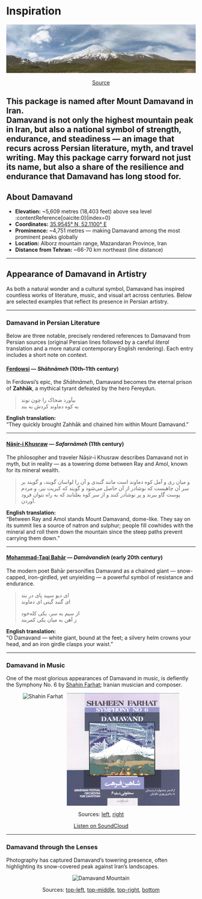 # Inspiration

<p align="center">
  <img src="/assets/images/header.jpg" alt="Damavand from Abbasabad">
</p>

<p align="center">
  <a href="https://commons.wikimedia.org/wiki/File:2009-05-13_Damavand_from_Abbasabad_08.jpg" target="_blank">Source</a>
</p>

This package is named after **Mount Damavand** in Iran.  
Damavand is not only the **highest mountain peak in Iran**, but also a **national symbol of strength, endurance, and steadiness** — an image that recurs across Persian literature, myth, and travel writing.
May this package carry forward not just its name, but also a share of the resilience and endurance that Damavand has long stood for.
---

## About Damavand

- **Elevation:** ~5,609 metres (18,403 feet) above sea level :contentReference[oaicite:0]{index=0}  
- **Coordinates:** <a href="https://www.google.com/maps/@35.9545,52.1100,12z/data=!3m1!1e3" target="_blank">35.9545° N, 52.1100° E</a>
- **Prominence:** ~4,751 metres — making Damavand among the most prominent peaks globally
- **Location:** Alborz mountain range, Mazandaran Province, Iran
- **Distance from Tehran:** ~66-70 km northeast (line distance)

---

## Appearance of Damavand in Artistry

As both a natural wonder and a cultural symbol, Damavand has inspired countless works of literature, music, and visual art across centuries. Below are selected examples that reflect its presence in Persian artistry.

---

### Damavand in Persian Literature  

Below are three notable, precisely rendered references to Damavand from Persian sources (original Persian lines followed by a careful *literal* translation and a more natural contemporary English rendering). Each entry includes a short note on context.

#### [Ferdowsi](https://en.wikipedia.org/wiki/Ferdowsi) — *Shāhnāmeh* (10th–11th century)  

In Ferdowsi’s epic, the *Shāhnāmeh*, Damavand becomes the eternal prison of **Zahhāk**, a mythical tyrant defeated by the hero Fereydun.  

> بیآورد ضحاک را چون نوند  
> به کوه دماوند کردش به بند  

**English translation:**  
“They quickly brought Zahhāk and chained him within Mount Damavand.”

---

#### [Nāṣir-i Khusraw](https://en.wikipedia.org/wiki/Nasir_Khusraw) — *Safarnāmeh* (11th century)  

The philosopher and traveler Nāṣir-i Khusraw describes Damavand not in myth, but in reality — as a towering dome between Ray and Amol, known for its mineral wealth.  

> و میان ری و آمل کوه دماوند است مانند گنبدی و آن را لواسان گویند، و گویند بر سر آن چاهیست که نوشادر از آن حاصل می‌شود و گویند که کبریت نیز، و مردم پوست گاو ببرند و پر نوشادر کنند و از سر کوه بغلتانند که به راه نتوان فرود آوردن.  

**English translation:**  
“Between Ray and Amol stands Mount Damavand, dome-like. They say on its summit lies a source of natron and sulphur; people fill cowhides with the mineral and roll them down the mountain since the steep paths prevent carrying them down.”

---

#### [Mohammad-Taqi Bahār](https://en.wikipedia.org/wiki/Mohammad-Taqi_Bahar) — *Damāvandieh* (early 20th century)  

The modern poet Bahār personifies Damavand as a chained giant — snow-capped, iron-girdled, yet unyielding — a powerful symbol of resistance and endurance.  

> ای دیو سپید پای در بند  
> ای گنبد گیتی ای دماوند  
>   
> از سیم به سر، یکی کله‌خود  
> ز آهن به میان یکی کمربند  

**English translation:**  
“O Damavand — white giant, bound at the feet; a silvery helm crowns your head, and an iron girdle clasps your waist.”

---

### Damavand in Music  

One of the most glorious appearances of Damavand in music, is defiently the Symphony No. 6 by [Shahin Farhat](https://en.wikipedia.org/wiki/Shahin_Farhat); Iranian musician and composer.

<div style="display: flex; justify-content: center; gap: 10px; align-items: flex-start;">
  <img src="/assets/images/shahin_farhat.jpg" alt="Shahin Farhat" style="height:300px; width:auto;">
  <img src="/assets/images/damavand_symphony_artwork.jpg" alt="Symphony No. 6 Artwork" style="height:300px; width:auto;">
</div>


<p align="center">
  Sources:
  <a href="https://en.wikipedia.org/wiki/Shahin_farhat" target="_blank">left</a>, 
  <a href="https://soundcloud.com/shaheenfarhat/sets/symphony-no-6-damavand" target="_blank">right</a>
</p>


<p align="center">
  <a href="https://soundcloud.com/shaheenfarhat/sets/symphony-no-6-damavand" target="_blank">Listen on SoundCloud</a>
</p>

---

### Damavand through the Lenses  

Photography has captured Damavand’s towering presence, often highlighting its snow-covered peak against Iran’s landscapes.  

<p align="center">
  <img src="/assets/images/tiled_image.jpg" alt="Damavand Mountain">
</p>
<p align="center">
  Sources: 
  <a href="https://pbs.twimg.com/media/G1oYrEaXEAAJRww?format=jpg&name=large" target="_blank">top-left</a>, 
  <a href="https://pbs.twimg.com/media/G1ERpruWQAIwzCY?format=jpg&name=large" target="_blank">top-middle</a>, 
  <a href="https://pbs.twimg.com/media/G0ZW9rNXQAADQBL?format=jpg&name=large" target="_blank">top-right</a>, 
  <a href="https://en.ifilmtv.ir/UploadedFiles/Images/04-07-2021/11_27_02MountDamavDay10.jpg" target="_blank">bottom</a>
</p>
